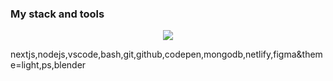 

### My stack and tools

<p align="center">
  <a href="https://skillicons.dev">
    <img src="https://skillicons.dev/icons?i=html,css,js,react" />
  </a>
</p>
nextjs,nodejs,vscode,bash,git,github,codepen,mongodb,netlify,figma&theme=light,ps,blender
